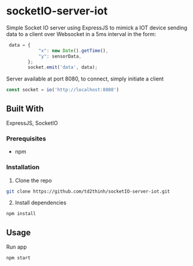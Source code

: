 # socketIO-server-iot

Simple Socket IO server using ExpressJS to mimick a IOT device sending data to a client over Websocket in a 5ms interval in the form:

```js
 data = {
            "x": new Date().getTime(),
            "y": sensorData,
        };
        socket.emit('data', data);
```

Server available at port 8080, to connect, simply initiate a client
```js
const socket = io('http://localhost:8080')
```
## Built With

ExpressJS, SocketIO

### Prerequisites

* npm

### Installation

1. Clone the repo

```sh
git clone https://github.com/td2thinh/socketIO-server-iot.git
```

2. Install dependencies

```sh
npm install
```

## Usage
Run app
```sh
npm start
```

